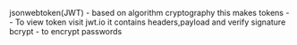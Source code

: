 jsonwebtoken(JWT)  - based on algorithm cryptography
this makes tokens
-- To view token visit jwt.io
it contains headers,payload and verify signature
bcrypt - to encrypt passwords  